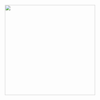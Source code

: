 <div align="center">
  <img src="https://github.com/user-attachments/assets/e08c1801-6ae2-4b74-b031-03702b624aae" width="300px"><br>
</div>
